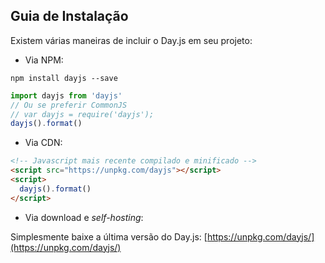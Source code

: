 ## Guia de Instalação

Existem várias maneiras de incluir o Day.js em seu projeto:

- Via NPM:

```console
npm install dayjs --save
```

```js
import dayjs from 'dayjs'
// Ou se preferir CommonJS
// var dayjs = require('dayjs');
dayjs().format()
```

- Via CDN:

```html
<!-- Javascript mais recente compilado e minificado -->
<script src="https://unpkg.com/dayjs"></script>
<script>
  dayjs().format()
</script>
```

- Via download e _self-hosting_:

Simplesmente baixe a última versão do Day.js: [https://unpkg.com/dayjs/](https://unpkg.com/dayjs/)
